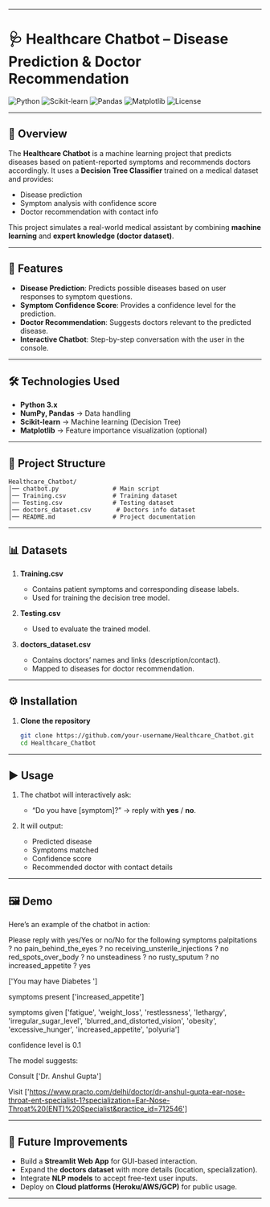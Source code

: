 
---

# 🩺 Healthcare Chatbot – Disease Prediction & Doctor Recommendation

![Python](https://img.shields.io/badge/Python-3.x-blue?logo=python\&logoColor=white)
![Scikit-learn](https://img.shields.io/badge/Scikit--learn-ML-yellow?logo=scikit-learn)
![Pandas](https://img.shields.io/badge/Pandas-Data%20Handling-150458?logo=pandas)
![Matplotlib](https://img.shields.io/badge/Matplotlib-Visualization-005571?logo=plotly)
![License](https://img.shields.io/badge/License-MIT-green)

---

## 📌 Overview

The **Healthcare Chatbot** is a machine learning project that predicts diseases based on patient-reported symptoms and recommends doctors accordingly.
It uses a **Decision Tree Classifier** trained on a medical dataset and provides:

* Disease prediction
* Symptom analysis with confidence score
* Doctor recommendation with contact info

This project simulates a real-world medical assistant by combining **machine learning** and **expert knowledge (doctor dataset)**.

---

## 🚀 Features

* **Disease Prediction**: Predicts possible diseases based on user responses to symptom questions.
* **Symptom Confidence Score**: Provides a confidence level for the prediction.
* **Doctor Recommendation**: Suggests doctors relevant to the predicted disease.
* **Interactive Chatbot**: Step-by-step conversation with the user in the console.

---

## 🛠️ Technologies Used

* **Python 3.x**
* **NumPy, Pandas** → Data handling
* **Scikit-learn** → Machine learning (Decision Tree)
* **Matplotlib** → Feature importance visualization (optional)

---

## 📂 Project Structure

```
Healthcare_Chatbot/
│── chatbot.py               # Main script
│── Training.csv             # Training dataset
│── Testing.csv              # Testing dataset
│── doctors_dataset.csv       # Doctors info dataset
│── README.md                # Project documentation
```

---

## 📊 Datasets

1. **Training.csv**

   * Contains patient symptoms and corresponding disease labels.
   * Used for training the decision tree model.

2. **Testing.csv**

   * Used to evaluate the trained model.

3. **doctors\_dataset.csv**

   * Contains doctors’ names and links (description/contact).
   * Mapped to diseases for doctor recommendation.

---

## ⚙️ Installation

1. **Clone the repository**

   ```bash
   git clone https://github.com/your-username/Healthcare_Chatbot.git
   cd Healthcare_Chatbot
   ```
---

## ▶️ Usage

1. The chatbot will interactively ask:

   * “Do you have \[symptom]?” → reply with **yes** / **no**.

2. It will output:

   * Predicted disease
   * Symptoms matched
   * Confidence score
   * Recommended doctor with contact details

---

## 🖼️ Demo 

Here’s an example of the chatbot in action:

Please reply with yes/Yes or no/No for the following symptoms
palpitations ?
no
pain_behind_the_eyes ?
no
receiving_unsterile_injections ?
no
red_spots_over_body ?
no
unsteadiness ?
no
rusty_sputum ?
no
increased_appetite ?
yes

['You may have Diabetes ']

symptoms present  ['increased_appetite']

symptoms given  ['fatigue', 'weight_loss', 'restlessness', 'lethargy', 'irregular_sugar_level',
'blurred_and_distorted_vision', 'obesity', 'excessive_hunger', 'increased_appetite', 'polyuria']

confidence level is 0.1

The model suggests:

Consult  ['Dr. Anshul Gupta']

Visit  ['https://www.practo.com/delhi/doctor/dr-anshul-gupta-ear-nose-throat-ent-specialist-1?specialization=Ear-Nose-Throat%20(ENT)%20Specialist&practice_id=712546']


---

## 🔮 Future Improvements

* Build a **Streamlit Web App** for GUI-based interaction.
* Expand the **doctors dataset** with more details (location, specialization).
* Integrate **NLP models** to accept free-text user inputs.
* Deploy on **Cloud platforms (Heroku/AWS/GCP)** for public usage.

---
